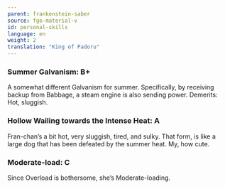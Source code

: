 ```yaml
---
parent: frankenstein-saber
source: fgo-material-v
id: personal-skills
language: en
weight: 2
translation: "King of Padoru"
---
```


### Summer Galvanism: B+

A somewhat different Galvanism for summer.
Specifically, by receiving backup from Babbage, a steam engine is also sending power.
Demerits: Hot, sluggish.

### Hollow Wailing towards the Intense Heat: A

Fran-chan’s a bit hot, very sluggish, tired, and sulky.
That form, is like a large dog that has been defeated by the summer heat.
My, how cute.

### Moderate-load: C

Since Overload is bothersome, she’s Moderate-loading.
